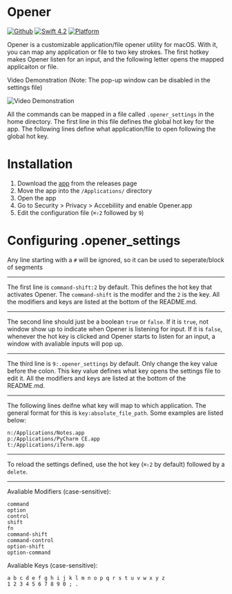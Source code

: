 # Opener

[![Github](http://img.shields.io/badge/github-sparthaje-green.svg?style=flat)](https://github.com/sparthaje)
[![Swift 4.2](https://img.shields.io/badge/swift-4.0.3-orange.svg?style=flat)](https://github.com/apple/swift)
[![Platform](http://img.shields.io/badge/platform-macOS-blue.svg?style=flat)](https://developer.apple.com/macos/)

Opener is a customizable application/file opener utility for macOS. With it, you can map any application or file to two key strokes. The first hotkey makes Opener listen for an input, and the following letter opens the mapped applicaiton or file. 

Video Demonstration (Note: The pop-up window can be disabled in the settings file)

![Video Demonstration](https://raw.githubusercontent.com/sparthaje/Opener/master/Examples/example.gif)

All the commands can be mapped in a file called `.opener_settings` in the home directory. The first line in this file defines the global hot key for the app. The following lines define what application/file to open following the global hot key.

# Installation
1. Download the [app](https://github.com/sparthaje/Opener/releases/download/v1.0.0/Opener.zip) from the releases page
2. Move the app into the `/Applications/` directory
4. Open the app
5. Go to Security > Privacy > Accebiliity and enable Opener.app
6. Edit the configuration file (`⌘⇧2` followed by `9`)

# Configuring .opener_settings

Any line starting with a `#` will be ignored, so it can be used to seperate/block of segments

---

The first line is `command-shift:2` by default. This defines the hot key that activates Opener. The `command-shift` is the modifer and the `2` is the key. All the modifiers and keys are listed at the bottom of the README.md.

---

The second line should just be a boolean `true` or `false`. If it is `true`, not window show up to indicate when Opener is listening for input. If it is `false`, whenever the hot key is clicked and Opener starts to listen for an input, a window with avaliable inputs will pop up. 

---

The third line is `9:.opener_settings` by default. Only change the key value before the colon. This key value defines what key opens the settings file to edit it. All the modifiers and keys are listed at the bottom of the README.md.

---

The following lines deifne what key will map to which application. The general format for this is `key:absolute_file_path`. Some examples are listed below:

	n:/Applications/Notes.app
	p:/Applications/PyCharm CE.app
	t:/Applications/iTerm.app

---

To reload the settings defined, use the hot key (`⌘⇧2` by default) followed by a `delete`.

---

Avaliable Modifiers (case-sensitive):

	command
	option
	control
	shift
	fn
	command-shift
	command-control
	option-shift
	option-command
	
Avaliable Keys (case-sensitive):

	a b c d e f g h i j k l m n o p q r s t u v w x y z
	1 2 3 4 5 6 7 8 9 0 ; .
